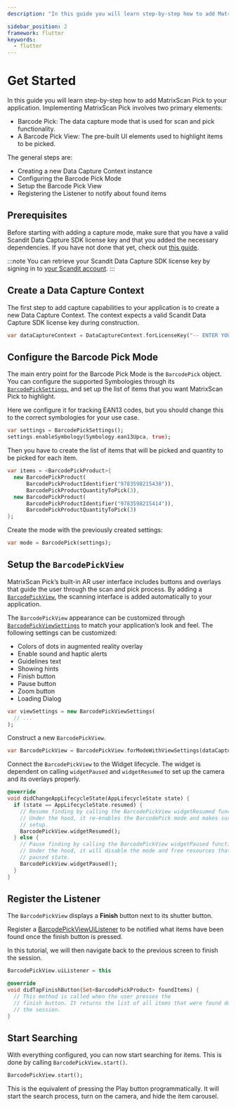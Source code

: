 ```yaml
---
description: "In this guide you will learn step-by-step how to add MatrixScan Pick to your application. Implementing MatrixScan Pick involves two primary elements:                                                                              "

sidebar_position: 2
framework: flutter
keywords:
  - flutter
---
```


# Get Started

In this guide you will learn step-by-step how to add MatrixScan Pick to your application. Implementing MatrixScan Pick involves two primary elements:

- Barcode Pick: The data capture mode that is used for scan and pick functionality.
- A Barcode Pick View: The pre-built UI elements used to highlight items to be picked.

The general steps are:

- Creating a new Data Capture Context instance
- Configuring the Barcode Pick Mode
- Setup the Barcode Pick View
- Registering the Listener to notify about found items

## Prerequisites

Before starting with adding a capture mode, make sure that you have a valid Scandit Data Capture SDK license key and that you added the necessary dependencies. If you have not done that yet, check out [this guide](../add-sdk.md).

:::note
You can retrieve your Scandit Data Capture SDK license key by signing in to [your Scandit account](https://ssl.scandit.com/dashboard/sign-in).
:::

## Create a Data Capture Context

The first step to add capture capabilities to your application is to create a new Data Capture Context. The context expects a valid Scandit Data Capture SDK license key during construction.

```dart
var dataCaptureContext = DataCaptureContext.forLicenseKey("-- ENTER YOUR SCANDIT LICENSE KEY HERE --");
```

## Configure the Barcode Pick Mode

The main entry point for the Barcode Pick Mode is the `BarcodePick` object. You can configure the supported Symbologies through its [`BarcodePickSettings`](https://docs.scandit.com/data-capture-sdk/flutter/barcode-capture/api/barcode-pick-settings.html), and set up the list of items that you want MatrixScan Pick to highlight.

Here we configure it for tracking EAN13 codes, but you should change this to the correct symbologies for your use case.

```dart
var settings = BarcodePickSettings();
settings.enableSymbology(Symbology.ean13Upca, true);
```

Then you have to create the list of items that will be picked and quantity to be picked for each item.

```dart
var items = <BarcodePickProduct>{
  new BarcodePickProduct(
      BarcodePickProductIdentifier("9783598215438")),
      BarcodePickProductQuantityToPick(3),
  new BarcodePickProduct(
      BarcodePickProductIdentifier("9783598215414")),
      BarcodePickProductQuantityToPick(3)
};
```

Create the mode with the previously created settings:

```dart
var mode = BarcodePick(settings);
```

## Setup the `BarcodePickView`

MatrixScan Pick’s built-in AR user interface includes buttons and overlays that guide the user through the scan and pick process. By adding a [`BarcodePickView`](https://docs.scandit.com/data-capture-sdk/flutter/barcode-capture/api/ui/barcode-pick-view.html#class-scandit.datacapture.barcode.pick.ui.BarcodePickView), the scanning interface is added automatically to your application.

The `BarcodePickView` appearance can be customized through [`BarcodePickViewSettings`](https://docs.scandit.com/data-capture-sdk/flutter/barcode-capture/api/ui/barcode-pick-view-settings.html#class-scandit.datacapture.barcode.pick.ui.BarcodePickViewSettings) to match your application’s look and feel. The following settings can be customized:

* Colors of dots in augmented reality overlay
* Enable sound and haptic alerts
* Guidelines text
* Showing hints
* Finish button
* Pause button
* Zoom button
* Loading Dialog

```dart
var viewSettings = new BarcodePickViewSettings(
  // ...
);
```

Construct a new `BarcodePickView`.

```dart
var BarcodePickView = BarcodePickView.forModeWithViewSettings(dataCaptureContext, BarcodePick, viewSettings);
```

Connect the `BarcodePickView` to the Widget lifecycle. The widget is dependent on calling `widgetPaused` and `widgetResumed` to set up the camera and its overlays properly.

```dart
@override
void didChangeAppLifecycleState(AppLifecycleState state) {
  if (state == AppLifecycleState.resumed) {
    // Resume finding by calling the BarcodePickView widgetResumed function.
    // Under the hood, it re-enables the BarcodePick mode and makes sure the view is properly
    // setup.
    BarcodePickView.widgetResumed();
  } else {
    // Pause finding by calling the BarcodePickView widgetPaused function.
    // Under the hood, it will disable the mode and free resources that are not needed in a
    // paused state.
    BarcodePickView.widgetPaused();
  }
}
```

## Register the Listener

The `BarcodePickView` displays a **Finish** button next to its shutter button. 

Register a [BarcodePickViewUiListener](https://docs.scandit.com/data-capture-sdk/flutter/barcode-capture/api/ui/barcode-pick-view.html#interface-scandit.datacapture.barcode.pick.ui.IBarcodePickViewUiListener) to be notified what items have been found once the finish button is pressed.

In this tutorial, we will then navigate back to the previous screen to finish the session.

```dart
BarcodePickView.uiListener = this

@override
void didTapFinishButton(Set<BarcodePickProduct> foundItems) {
  // This method is called when the user presses the
  // finish button. It returns the list of all items that were found during
  // the session.
}
```

## Start Searching

With everything configured, you can now start searching for items. This is done by calling `BarcodePickView.start()`.

```dart
BarcodePickView.start();
```

This is the equivalent of pressing the Play button programmatically. It will start the search process, turn on the camera, and hide the item carousel.
